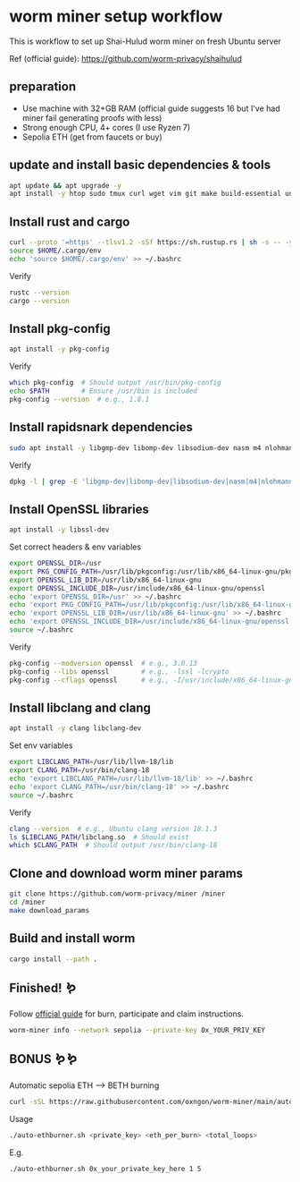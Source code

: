 # worm miner setup workflow

This is workflow to set up Shai-Hulud worm miner on fresh Ubuntu server

Ref (official guide): https://github.com/worm-privacy/shaihulud

## preparation

- Use machine with 32+GB RAM (official guide suggests 16 but I've had miner fail generating proofs with less)
- Strong enough CPU, 4+ cores (I use Ryzen 7)
- Sepolia ETH (get from faucets or buy)

## update and install basic dependencies & tools

```bash
apt update && apt upgrade -y
apt install -y htop sudo tmux curl wget vim git make build-essential unzip cmake bc
```

## Install rust and cargo

```bash
curl --proto '=https' --tlsv1.2 -sSf https://sh.rustup.rs | sh -s -- -y
source $HOME/.cargo/env
echo 'source $HOME/.cargo/env' >> ~/.bashrc
```

Verify

```bash
rustc --version
cargo --version
```

## Install pkg-config

```bash
apt install -y pkg-config
```

Verify

```bash
which pkg-config  # Should output /usr/bin/pkg-config
echo $PATH        # Ensure /usr/bin is included
pkg-config --version  # e.g., 1.8.1
```

## Install rapidsnark dependencies

```bash
sudo apt install -y libgmp-dev libomp-dev libsodium-dev nasm m4 nlohmann-json3-dev
```

Verify

```bash
dpkg -l | grep -E 'libgmp-dev|libomp-dev|libsodium-dev|nasm|m4|nlohmann-json3-dev'
```

## Install OpenSSL libraries

```bash
apt install -y libssl-dev

```

Set correct headers & env variables

```bash
export OPENSSL_DIR=/usr
export PKG_CONFIG_PATH=/usr/lib/pkgconfig:/usr/lib/x86_64-linux-gnu/pkgconfig:/usr/local/lib/pkgconfig
export OPENSSL_LIB_DIR=/usr/lib/x86_64-linux-gnu
export OPENSSL_INCLUDE_DIR=/usr/include/x86_64-linux-gnu/openssl
echo 'export OPENSSL_DIR=/usr' >> ~/.bashrc
echo 'export PKG_CONFIG_PATH=/usr/lib/pkgconfig:/usr/lib/x86_64-linux-gnu/pkgconfig:/usr/local/lib/pkgconfig' >> ~/.bashrc
echo 'export OPENSSL_LIB_DIR=/usr/lib/x86_64-linux-gnu' >> ~/.bashrc
echo 'export OPENSSL_INCLUDE_DIR=/usr/include/x86_64-linux-gnu/openssl' >> ~/.bashrc
source ~/.bashrc
```

Verify

```bash
pkg-config --modversion openssl  # e.g., 3.0.13
pkg-config --libs openssl        # e.g., -lssl -lcrypto
pkg-config --cflags openssl      # e.g., -I/usr/include/x86_64-linux-gnu/openssl
```

## Install libclang and clang

```bash
apt install -y clang libclang-dev
```

Set env variables

```bash
export LIBCLANG_PATH=/usr/lib/llvm-18/lib
export CLANG_PATH=/usr/bin/clang-18
echo 'export LIBCLANG_PATH=/usr/lib/llvm-18/lib' >> ~/.bashrc
echo 'export CLANG_PATH=/usr/bin/clang-18' >> ~/.bashrc
source ~/.bashrc
```

Verify

```bash
clang --version  # e.g., Ubuntu clang version 18.1.3
ls $LIBCLANG_PATH/libclang.so  # Should exist
which $CLANG_PATH  # Should output /usr/bin/clang-18
```

## Clone and download worm miner params

```bash
git clone https://github.com/worm-privacy/miner /miner
cd /miner
make download_params
```

## Build and install worm

```bash
cargo install --path .
```

## Finished! 🪱
Follow [official guide](https://github.com/worm-privacy/shaihulud) for burn, participate and claim instructions.

```bash
worm-miner info --network sepolia --private-key 0x_YOUR_PRIV_KEY
```

## BONUS 🪱🪱

Automatic sepolia ETH --> BETH burning
```bash
curl -sSL https://raw.githubusercontent.com/oxngon/worm-miner/main/auto-ethburner.sh -o auto-ethburner.sh && chmod +x auto-ethburner.sh
```
Usage

```bash
./auto-ethburner.sh <private_key> <eth_per_burn> <total_loops>
```
E.g.
```bash
./auto-ethburner.sh 0x_your_private_key_here 1 5
```
